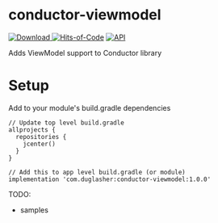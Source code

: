 # conductor-viewmodel

[ ![Download](https://api.bintray.com/packages/temmax/Conductor/ViewModel/images/download.svg?version=1.0.0) ](https://bintray.com/temmax/Conductor/ViewModel/1.0.0/link)
[![Hits-of-Code](https://hitsofcode.com/github/TemMax/conductor-viewmodel)](https://hitsofcode.com/github/TemMax/conductor-viewmodel/view)
[![API](https://img.shields.io/badge/API-22%2B-yellow.svg?style=flat)](https://android-arsenal.com/api?level=22)

Adds ViewModel support to Conductor library

# Setup

Add to your module's build.gradle dependencies

```
// Update top level build.gradle
allprojects {
  repositories {
    jcenter()
  }
}
```

```
// Add this to app level build.gradle (or module)
implementation 'com.duglasher:conductor-viewmodel:1.0.0'
```

TODO:
- samples
